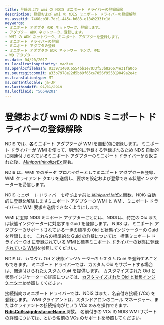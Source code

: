 ```yaml
---
title: 登録および wmi の NDIS ミニポート ドライバーの登録解除
description: 登録および wmi の NDIS ミニポート ドライバーの登録解除
ms.assetid: 7460cb3f-7dc1-4454-b683-e1849233fc1d
keywords:
- ミニポート アダプタ WDK ネットワーク、登録します。
- アダプター WDK ネットワーク、登録します。
- WMI の WDK ネットワーク、ミニポート アダプターを登録します。
- ミニポート ドライバーの登録
- ミニポート アダプタの登録
- ミニポート アダプタの WDK ネットワー キング、WMI
- WD アダプター
ms.date: 04/20/2017
ms.localizationpriority: medium
ms.openlocfilehash: 01397140076554bb1e7033f53b826674e31fa0c6
ms.sourcegitcommit: a33b7978e22d5bb9f65ca7056f955319049a2e4c
ms.translationtype: MT
ms.contentlocale: ja-JP
ms.lasthandoff: 01/31/2019
ms.locfileid: "56549201"
---
```

# <a name="registration-and-deregistration-of-ndis-miniport-drivers-with-wmi"></a>登録および wmi の NDIS ミニポート ドライバーの登録解除





NDIS では、各ミニポート アダプターが WMI を自動的に登録します。 ミニポート ドライバーが WMI を使って、明示的に登録する登録されるため NDIS 自動的に関連付けられているミニポート アダプターのミニポート ドライバーから返された後、 [ *MiniportInitializeEx* ](https://msdn.microsoft.com/library/windows/hardware/ff559389)関数。

NDIS は、WMI でのデータ プロバイダーとしてミニポート アダプターを登録、WMI クライアント クエリを送信し、要求を設定および登録できる状態インジケーターを受信します。

NDIS ミニポート ドライバーを呼び出す前に[ *MiniportHaltEx* ](https://msdn.microsoft.com/library/windows/hardware/ff559388)関数、NDIS 自動的に登録を解除しますミニポート アダプターの WMI と WMI、ミニポート ドライバーに WMI 要求を送信できなくようにします。

WMI に登録 NDIS ミニポート アダプターごとには、NDIS は、特定の Oid または状態インジケーターに対応する Guid を登録します。 NDIS は、ミニポート アダプターのサポートされている一連の標準の Oid と状態インジケーターの Guid を登録します。 これらの標準的な Guid の詳細については、[標準ミニポート ドライバー Oid に登録されている WMI](standard-miniport-driver-oids-registered-with-wmi.md)と[標準ミニポート ドライバーの状態に登録されている WMI](standard-miniport-driver-status-indications-registered-with-wmi.md)を参照してください。

NDIS は、カスタム Oid と状態インジケーターのカスタム Guid を登録することもできます。 ミニポート ドライバーでは、カスタム Oid をサポートする場合は、関連付けられたカスタム Guid を提供します。 カスタマイズされた Oid と状態インジケーターの詳細については、[カスタマイズされた Oid と状態インジケーター](customized-oids-and-status-indications.md)を参照してください。

接続指向のミニポート ドライバーでは、NDIS はまた、名前付き接続 (VCs) を登録します。 WMI クライアントは、スタンドアロンのコール マネージャー、またはクライアントの接続指向がという VCs のみを操作できます、 [ **NdisCoAssignInstanceName** ](https://msdn.microsoft.com/library/windows/hardware/ff561692)関数。 名前付きの VCs の NDIS WMI サポートの詳細については、[という名前の VCs のサポート](support-for-named-vcs.md)を参照してください。

 

 






